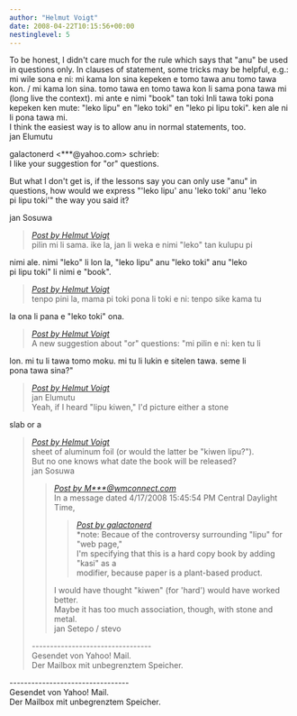 ```yaml
---
author: "Helmut Voigt"
date: 2008-04-22T10:15:56+00:00
nestinglevel: 5
---
```

To be honest, I didn't care much for the rule which says that "anu" be used in questions only. In clauses of statement, some tricks may be helpful, e.g.: mi wile sona e ni: mi kama lon sina kepeken e tomo tawa anu tomo tawa kon. / mi kama lon sina. tomo tawa en tomo tawa kon li sama pona tawa mi (long live the context). mi ante e nimi "book" tan toki Inli tawa toki pona kepeken ken mute: "leko lipu" en "leko toki" en "leko pi lipu toki". ken ale ni li pona tawa mi.  
I think the easiest way is to allow anu in normal statements, too.  
jan Elumutu  
  
galactonerd <\*\*\*@yahoo.com> schrieb:  
I like your suggestion for "or" questions.  
  
But what I don't get is, if the lessons say you can only use "anu" in  
questions, how would we express "'leko lipu' anu 'leko toki' anu 'leko  
pi lipu toki'" the way you said it?  
  
jan Sosuwa  

> [_Post by Helmut Voigt_](/Cth3p9Lw/lipu-kasi-pi-toki-pona#post4)  
> pilin mi li sama. ike la, jan li weka e nimi "leko" tan kulupu pi  
> 

nimi ale. nimi "leko" li lon la, "leko lipu" anu "leko toki" anu "leko  
pi lipu toki" li nimi e "book".  

> [_Post by Helmut Voigt_](/Cth3p9Lw/lipu-kasi-pi-toki-pona#post4)  
> tenpo pini la, mama pi toki pona li toki e ni: tenpo sike kama tu  
> 

la ona li pana e "leko toki" ona.  

> [_Post by Helmut Voigt_](/Cth3p9Lw/lipu-kasi-pi-toki-pona#post4)  
> A new suggestion about "or" questions: "mi pilin e ni: ken tu li  
> 

lon. mi tu li tawa tomo moku. mi tu li lukin e sitelen tawa. seme li  
pona tawa sina?"  

> [_Post by Helmut Voigt_](/Cth3p9Lw/lipu-kasi-pi-toki-pona#post4)  
> jan Elumutu  
> Yeah, if I heard "lipu kiwen," I'd picture either a stone  
> 

slab or a  

> [_Post by Helmut Voigt_](/Cth3p9Lw/lipu-kasi-pi-toki-pona#post4)  
> sheet of aluminum foil (or would the latter be "kiwen lipu?").  
> But no one knows what date the book will be released?  
> jan Sosuwa  
> 
> > [_Post by M\*\*\*@wmconnect.com_](/Cth3p9Lw/lipu-kasi-pi-toki-pona#post2)  
> > In a message dated 4/17/2008 15:45:54 PM Central Daylight Time,  
> > 
> > > [_Post by galactonerd_](/Cth3p9Lw/lipu-kasi-pi-toki-pona#post1)  
> > > \*note: Becaue of the controversy surrounding "lipu" for "web page,"  
> > > I'm specifying that this is a hard copy book by adding "kasi" as a  
> > > modifier, because paper is a plant-based product.  
> > > 
> > 
> > I would have thought "kiwen" (for 'hard') would have worked better.  
> > Maybe it has too much association, though, with stone and metal.  
> > jan Setepo / stevo </HTML>  
> > 
> 
> \---------------------------------  
> Gesendet von Yahoo! Mail.  
> Der Mailbox mit unbegrenztem Speicher.  
> 

\---------------------------------  
Gesendet von Yahoo! Mail.  
Der Mailbox mit unbegrenztem Speicher.